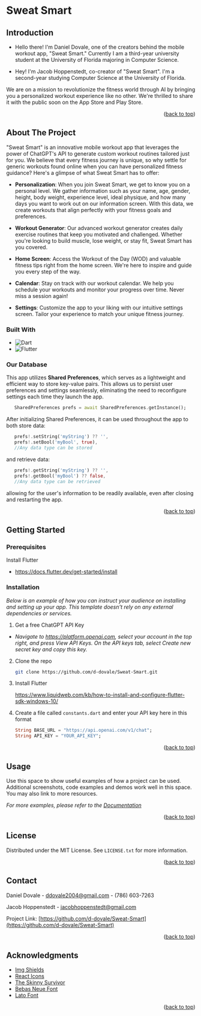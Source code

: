 <!-- ABOUT THE PROJECT -->
# Sweat Smart

## Introduction

* Hello there! I'm Daniel Dovale, one of the creators behind the mobile workout app, "Sweat Smart." Currently I am a third-year university student at the University of Florida majoring in Computer Science.

* Hey! I'm Jacob Hoppenstedt, co-creator of "Sweat Smart". I'm a second-year studying Computer Science at the University of Florida. 

We are on a mission to revolutionize the fitness world through AI by bringing you a personalized workout experience like no other. We're thrilled to share it with the public soon on the App Store and Play Store.

<p align="right">(<a href="#readme-top">back to top</a>)</p>

## About The Project

"Sweat Smart" is an innovative mobile workout app that leverages the power of ChatGPT's API to generate custom workout routines tailored just for you. We believe that every fitness journey is unique, so why settle for generic workouts found online when you can have personalized fitness guidance? Here's a glimpse of what Sweat Smart has to offer:

* **Personalization**: When you join Sweat Smart, we get to know you on a personal level. We gather information such as your name, age, gender, height, body weight, experience level, ideal physique, and how many days you want to work out on our information screen. With this data, we create workouts that align perfectly with your fitness goals and preferences.

* **Workout Generator**: Our advanced workout generator creates daily exercise routines that keep you motivated and challenged. Whether you're looking to build muscle, lose weight, or stay fit, Sweat Smart has you covered.

* **Home Screen**: Access the Workout of the Day (WOD) and valuable fitness tips right from the home screen. We're here to inspire and guide you every step of the way.

* **Calendar**: Stay on track with our workout calendar. We help you schedule your workouts and monitor your progress over time. Never miss a session again!

* **Settings**: Customize the app to your liking with our intuitive settings screen. Tailor your experience to match your unique fitness journey.



### Built With

* ![Dart]
* ![Flutter]

### Our Database

This app utilizes **Shared Preferences**, which serves as a lightweight and efficient way to store key-value pairs. This allows us to persist user preferences and settings seamlessly, eliminating the need to reconfigure settings each time they launch the app. 

```dart
   SharedPreferences prefs = await SharedPreferences.getInstance();
   ```
After initializing Shared Preferences, it can be used throughout the app to both store data:
```dart
   prefs!.setString('myString') ?? '',
   prefs!.setBool('myBool', true),
   //Any data type can be stored
   ```
and retrieve data:
```dart
   prefs!.getString('myString') ?? '',
   prefs!.getBool('myBool') ?? false,
   //Any data type can be retrieved
   ```
allowing for the user's information to be readily available, even after closing and restarting the app.
<p align="right">(<a href="#readme-top">back to top</a>)</p>

<!-- GETTING STARTED -->
## Getting Started


### Prerequisites

Install Flutter

* https://docs.flutter.dev/get-started/install

### Installation

_Below is an example of how you can instruct your audience on installing and setting up your app. This template doesn't rely on any external dependencies or services._

1. Get a free ChatGPT API Key
* _Navigate to https://platform.openai.com, select your account in the top right, and press View API Keys. On the API keys tab, select Create new secret key and copy this key._
2. Clone the repo
   ```sh
   git clone https://github.com/d-dovale/Sweat-Smart.git
   ```
3. Install Flutter
   
   https://www.liquidweb.com/kb/how-to-install-and-configure-flutter-sdk-windows-10/

4. Create a file called `constants.dart` and enter your API key here in this format
   ```dart
   String BASE_URL = "https://api.openai.com/v1/chat";
   String API_KEY = "YOUR_API_KEY";
   ```

<p align="right">(<a href="#readme-top">back to top</a>)</p>



<!-- USAGE EXAMPLES -->
## Usage

Use this space to show useful examples of how a project can be used. Additional screenshots, code examples and demos work well in this space. You may also link to more resources.

_For more examples, please refer to the [Documentation](https://example.com)_

<p align="right">(<a href="#readme-top">back to top</a>)</p>

<!-- LICENSE -->
## License

Distributed under the MIT License. See `LICENSE.txt` for more information.

<p align="right">(<a href="#readme-top">back to top</a>)</p>



<!-- CONTACT -->
## Contact

Daniel Dovale - ddovale2004@gmail.com - (786) 603-7263

Jacob Hoppenstedt - jacobhoppenstedt@gmail.com

Project Link: [https://github.com/d-dovale/Sweat-Smart](https://github.com/d-dovale/Sweat-Smart)

<p align="right">(<a href="#readme-top">back to top</a>)</p>

<!-- ACKNOWLEDGMENTS -->
## Acknowledgments

* [Img Shields](https://shields.io)
* [React Icons](https://react-icons.github.io/react-icons/search)
* [The Skinny Survivor](https://www.instagram.com/theskinnysurvivor/)
* [Bebas Neue Font](https://fonts.google.com/specimen/Bebas+Neue)
* [Lato Font](https://fonts.google.com/specimen/Lato)

<p align="right">(<a href="#readme-top">back to top</a>)</p>



<!-- MARKDOWN LINKS & IMAGES -->
<!-- https://www.markdownguide.org/basic-syntax/#reference-style-links -->
[contributors-shield]: https://img.shields.io/github/contributors/othneildrew/Best-README-Template.svg?style=for-the-badge
[contributors-url]: https://github.com/othneildrew/Best-README-Template/graphs/contributors
[forks-shield]: https://img.shields.io/github/forks/othneildrew/Best-README-Template.svg?style=for-the-badge
[forks-url]: https://github.com/othneildrew/Best-README-Template/network/members
[stars-shield]: https://img.shields.io/github/stars/othneildrew/Best-README-Template.svg?style=for-the-badge
[stars-url]: https://github.com/othneildrew/Best-README-Template/stargazers
[issues-shield]: https://img.shields.io/github/issues/othneildrew/Best-README-Template.svg?style=for-the-badge
[issues-url]: https://github.com/othneildrew/Best-README-Template/issues
[license-shield]: https://img.shields.io/github/license/othneildrew/Best-README-Template.svg?style=for-the-badge
[license-url]: https://github.com/othneildrew/Best-README-Template/blob/master/LICENSE.txt
[linkedin-shield]: https://img.shields.io/badge/-LinkedIn-black.svg?style=for-the-badge&logo=linkedin&colorB=555
[linkedin-url]: https://linkedin.com/in/othneildrew
[product-screenshot]: images/screenshot.png

[Dart]: https://img.shields.io/badge/Dart-B74093?style=for-the-badge&logo=dart&logoColor=white
[Flutter]: https://img.shields.io/badge/Flutter-0000FF?style=for-the-badge&logo=flutter&logoColor=white
